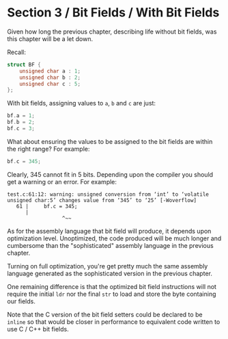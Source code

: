 # Section 3 / Bit Fields / With Bit Fields

Given how long the previous chapter, describing life without bit fields, was
this chapter will be a let down.

Recall:

```c
struct BF {
    unsigned char a : 1;
    unsigned char b : 2;
    unsigned char c : 5;
};
```

With bit fields, assigning values to `a`, `b` and `c` are just:

```c
bf.a = 1;
bf.b = 2;
bf.c = 3;
```

What about ensuring the values to be assigned to the bit fields are
within the right range? For example:

```c
bf.c = 345;
```

Clearly, 345 cannot fit in 5 bits. Depending upon the compiler you
should get a warning or an error. For example:

```text
test.c:61:12: warning: unsigned conversion from ‘int’ to ‘volatile unsigned char:5’ changes value from ‘345’ to ‘25’ [-Woverflow]
   61 |     bf.c = 345;
      |
                  ^~~
```

As for the assembly language that bit field will produce, it depends
upon optimization level. Unoptimized, the code produced will be much
longer and cumbersome than the "sophisticated" assembly language
in the previous chapter.

Turning on full optimization, you're get pretty much the same
assembly language generated as the sophisticated version in the
previous chapter.

One remaining difference is that the optimized bit field instructions
will not require the initial `ldr` nor the final `str` to load and
store the byte containing our fields.

Note that the C version of the bit field setters could be declared
to be `inline` so that would be closer in performance to equivalent
code written to use C / C++ bit fields.
